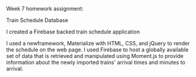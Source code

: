 Week 7 homework assignment:

Train Schedule Database

I created a Firebase backed train schedule application

I used a newframework, Materialize with HTML, CSS, and jQuery to render the schedule on the web page.
I used Firebase to host a globally available set of data that is retrieved and manipulated using Moment.js to provide information about the newly imported trains' arrival times and minutes to arrival.
